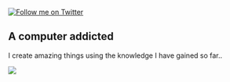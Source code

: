 [![Follow me on Twitter](https://badgen.net/twitter/follow/CodingThunder?label=Twitter%20Followers)](https://twitter.com/CodingThunder)
## A computer addicted

I create amazing things using the knowledge I have gained so far..


<img src="https://github-readme-stats.vercel.app/api?username=thunder-coding&show_icons=true&hide_border=true&theme=radical">
